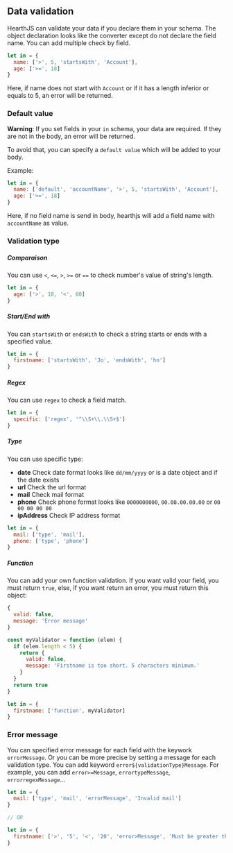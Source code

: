 ## Data validation

HearthJS can validate your data if you declare them in your schema. The object declaration looks like the converter except do not declare the field name. You can add multiple check by field.

```js
let in = {
  name: ['>', 5, 'startsWith', 'Account'],
  age: ['>=', 18]
}
```

Here, if name does not start with `Account` or if it has a length inferior or equals to 5, an error will be returned.

### Default value

**Warning**: If you set fields in your `in` schema, your data are required. If they are not in the body, an error will be returned.

To avoid that, you can specify a `default value` which will be added to your body.

Example:

```js
let in = {
  name: ['default', 'accountName', '>', 5, 'startsWith', 'Account'],
  age: ['>=', 18]
}
```

Here, if no field name is send in body, hearthjs will add a field name with `accountName` as value.

### Validation type

##### Comparaison

You can use `<`, `<=`, `>`, `>=` or `==` to check number's value of string's length.

```js
let in = {
  age: ['>', 18, '<', 60]
}
```

##### Start/End with

You can `startsWith` or `endsWith` to check a string starts or ends with a specified value.

```js
let in = {
  firstname: ['startsWith', 'Jo', 'endsWith', 'hn']
}
```

##### Regex

You can use `regex` to check a field match.

```js
let in = {
  specific: ['regex', '^\\S+\\.\\S+$']
}
```

##### Type

You can use specific type:

- **date** Check date format looks like `dd/mm/yyyy` or is a date object and if the date exists
- **url** Check the url format
- **mail** Check mail format
- **phone** Check phone format looks like `0000000000`, `00.00.00.00.00` or `00 00 00 00 00`
- **ipAddress** Check IP address format

```js
let in = {
  mail: ['type', 'mail'],
  phone: ['type', 'phone']
}
```

##### Function

You can add your own function validation. If you want valid your field, you must return `true`, else, if you want return an error, you must return this object:

```js
{
  valid: false,
  message: 'Error message'
}
```

```js
const myValidator = function (elem) {
  if (elem.length < 5) {
    return {
      valid: false,
      message: 'Firstname is too short. 5 characters minimum.'
    }
  }
  return true
}

let in = {
  firstname: ['function', myValidator]
}
```

### Error message

You can specified error message for each field with the keywork `errorMessage`. Or you can be more precise by setting a message for each validation type. You can add keyword `error${validationType}Message`. For example, you can add `error>=Message`, `errortypeMessage`, `errorregexMessage`...

```js
let in = {
  mail: ['type', 'mail', 'errorMessage', 'Invalid mail']
}

// OR

let in = {
  firstname: ['>', '5', '<', '20', 'error>Message', 'Must be greater than 5 characters', 'error<Message', 'Must be smaller than 20 characters']
}
```
